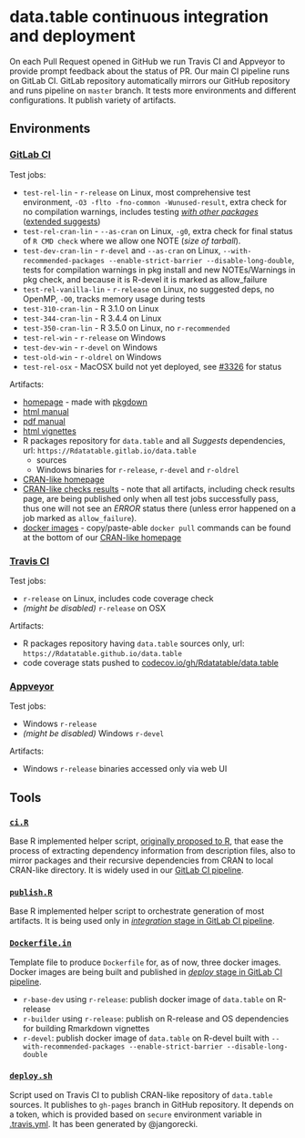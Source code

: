 # data.table continuous integration and deployment

On each Pull Request opened in GitHub we run Travis CI and Appveyor to provide prompt feedback about the status of PR. Our main CI pipeline runs on GitLab CI. GitLab repository automatically mirrors our GitHub repository and runs pipeline on `master` branch. It tests more environments and different configurations. It publish variety of artifacts.

## Environments

### [GitLab CI](./../.gitlab-ci.yml)

Test jobs:
- `test-rel-lin` - `r-release` on Linux, most comprehensive test environment, `-O3 -flto -fno-common -Wunused-result`, extra check for no compilation warnings, includes testing [_with other packages_](./../inst/tests/other.Rraw) ([extended suggests](./../inst/tests/tests-DESCRIPTION))
- `test-rel-cran-lin` - `--as-cran` on Linux, `-g0`, extra check for final status of `R CMD check` where we allow one NOTE (_size of tarball_).
- `test-dev-cran-lin` - `r-devel` and `--as-cran` on Linux, `--with-recommended-packages --enable-strict-barrier --disable-long-double`, tests for compilation warnings in pkg install and new NOTEs/Warnings in pkg check, and because it is R-devel it is marked as allow_failure
- `test-rel-vanilla-lin` - `r-release` on Linux, no suggested deps, no OpenMP, `-O0`, tracks memory usage during tests
- `test-310-cran-lin` - R 3.1.0 on Linux
- `test-344-cran-lin` - R 3.4.4 on Linux
- `test-350-cran-lin` - R 3.5.0 on Linux, no `r-recommended`
- `test-rel-win` - `r-release` on Windows
- `test-dev-win` - `r-devel` on Windows
- `test-old-win` - `r-oldrel` on Windows
- `test-rel-osx` - MacOSX build not yet deployed, see [#3326](https://github.com/Rdatatable/data.table/issues/3326) for status

Artifacts:
- [homepage](https://rdatatable.gitlab.io/data.table) - made with [pkgdown](https://github.com/r-lib/pkgdown)
- [html manual](https://rdatatable.gitlab.io/data.table/library/data.table/html/00Index.html)
- [pdf manual](https://rdatatable.gitlab.io/data.table/web/packages/data.table/data.table.pdf)
- [html vignettes](https://rdatatable.gitlab.io/data.table/library/data.table/doc/index.html)
- R packages repository for `data.table` and all _Suggests_ dependencies, url: `https://Rdatatable.gitlab.io/data.table`
  - sources
  - Windows binaries for `r-release`, `r-devel` and `r-oldrel`
- [CRAN-like homepage](https://rdatatable.gitlab.io/data.table/web/packages/data.table/index.html)
- [CRAN-like checks results](https://rdatatable.gitlab.io/data.table/web/checks/check_results_data.table.html) - note that all artifacts, including check results page, are being published only when all test jobs successfully pass, thus one will not see an _ERROR_ status there (unless error happened on a job marked as `allow_failure`).
- [docker images](https://gitlab.com/Rdatatable/data.table/container_registry) - copy/paste-able `docker pull` commands can be found at the bottom of our [CRAN-like homepage](https://rdatatable.gitlab.io/data.table/web/packages/data.table/index.html)

### [Travis CI](./../.travis.yml)

Test jobs:
- `r-release` on Linux, includes code coverage check
- _(might be disabled)_ `r-release` on OSX

Artifacts:
- R packages repository having `data.table` sources only, url: `https://Rdatatable.github.io/data.table`
- code coverage stats pushed to [codecov.io/gh/Rdatatable/data.table](https://codecov.io/gh/Rdatatable/data.table)

### [Appveyor](./../.appveyor.yml)

Test jobs:
- Windows `r-release`
- _(might be disabled)_ Windows `r-devel`

Artifacts:
- Windows `r-release` binaries accessed only via web UI

## Tools

### [`ci.R`](./ci.R)

Base R implemented helper script, [originally proposed to R](https://svn.r-project.org/R/branches/tools4pkgs/src/library/tools/R/packages.R), that ease the process of extracting dependency information from description files, also to mirror packages and their recursive dependencies from CRAN to local CRAN-like directory. It is widely used in our [GitLab CI pipeline](./../.gitlab-ci.yml).

### [`publish.R`](./publish.R)

Base R implemented helper script to orchestrate generation of most artifacts. It is being used only in [_integration_ stage in GitLab CI pipeline](./../.gitlab-ci.yml).

### [`Dockerfile.in`](./Dockerfile.in)

Template file to produce `Dockerfile` for, as of now, three docker images. Docker images are being built and published in [_deploy_ stage in GitLab CI pipeline](./../.gitlab-ci.yml).
- `r-base-dev` using `r-release`: publish docker image of `data.table` on R-release
- `r-builder` using `r-release`: publish on R-release and OS dependencies for building Rmarkdown vignettes
- `r-devel`: publish docker image of `data.table` on R-devel built with `--with-recommended-packages --enable-strict-barrier --disable-long-double`

### [`deploy.sh`](./deploy.sh)

Script used on Travis CI to publish CRAN-like repository of `data.table` sources. It publishes to `gh-pages` branch in GitHub repository. It depends on a token, which is provided based on `secure` environment variable in [.travis.yml](./../.travis.yml). It has been generated by @jangorecki.
